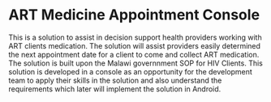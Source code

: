 # ART Medicine Appointment Console

This is a solution to assist in decision support health providers working with ART clients medication. 
The solution will assist providers easily determined the next appointment date for a client to come and collect ART medication. 
The solution is built upon the Malawi governnment SOP for HIV Clients.
This solution is developed in a console as an opportunity for the development team to apply their skills in the solution and also understand the requirements which later will implement the solution in Android.
